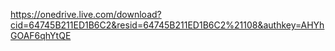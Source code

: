 https://onedrive.live.com/download?cid=64745B211ED1B6C2&resid=64745B211ED1B6C2%21108&authkey=AHYhGOAF6qhYtQE
